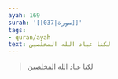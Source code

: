 ```yaml
---
ayah: 169
surah: '[[037|سورة]]'
tags:
- quran/ayah
text: لكنا عباد الله المخلصين
---
```

> لكنا عباد الله المخلصين

